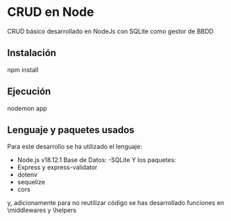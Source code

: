 # CRUD en Node
CRUD básico desarrollado en NodeJs con SQLite como gestor de BBDD

## Instalación
npm install

## Ejecución
nodemon app

## Lenguaje y paquetes usados
Para este desarrollo se ha utilizado el lenguaje: 
- Node.js v18.12.1
Base de Datos:
-SQLite
Y los paquetes:
- Express y express-validator
- dotenv
- sequelize
- cors

 
y, adicionamente para no reutilizar código se has desarrollado funciones en \middlewares y \helpers

